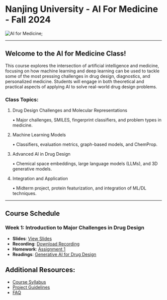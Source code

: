 # Nanjing University - AI For Medicine - Fall 2024

![AI for Medicine](https://chrisbutch.github.io/NJU-AI-For-Medicine-Fall-2024/assets/banner.png);  


---

## Welcome to the AI for Medicine Class!

This course explores the intersection of artificial intelligence and medicine, focusing on how machine learning and deep learning can be used to tackle some of the most pressing challenges in drug design, diagnostics, and personalized medicine. Students will engage in both theoretical and practical aspects of applying AI to solve real-world drug design problems.

### Class Topics:
1. Drug Design Challenges and Molecular Representations

    • Major challenges, SMILES, fingerprint classifiers, and problem types in medicine.

2. Machine Learning Models

    • Classifiers, evaluation metrics, graph-based models, and ChemProp.

3. Advanced AI in Drug Design

    • Chemical space embeddings, large language models (LLMs), and 3D generative models.

4. Integration and Application

    • Midterm project, protein featurization, and integration of ML/DL techniques.

---

## Course Schedule

### Week 1: Introduction to Major Challenges in Drug Design
- **Slides**: [View Slides](https://box.nju.edu.cn/f/58e3d956771c4f3cbc33/)
- **Recording**: [Download Recording](https://box.nju.edu.cn/f/1828717361c5485dac2e/?dl=1)
- **Homework**: [Assignment 1](https://www.kaggle.com/code/chrisbutch/nju-ai-for-medicine-2024-class-1)
- **Readings**: [Generative AI for Drug Design](https://box.nju.edu.cn/f/3d48c811e7724b838922/)

<!-- 
### Week 2: SMILES and Fingerprint-Based Classifiers
- **Slides**: [Download Slides](#)
- **Recording**: [Watch Recording](#)
- **Homework**: [Assignment 2](#)
- **Readings**: [Required Reading](#)

### Week 3: Different Classes of Problems in Medicine
- **Slides**: [Download Slides](#)
- **Recording**: [Watch Recording](#)
- **Homework**: [Assignment 3](#)
- **Readings**: [Required Reading](#)

### Week 4: Building Simple Classifiers
- **Slides**: [Download Slides](#)
- **Recording**: [Watch Recording](#)
- **Homework**: [Assignment 4](#)
- **Readings**: [Required Reading](#)

### Week 5: Evaluation Metrics and Comparison Statistics for Classifiers
- **Slides**: [Download Slides](#)
- **Recording**: [Watch Recording](#)
- **Homework**: [Assignment 5](#)
- **Readings**: [Required Reading](#)

---
-->

## Additional Resources:
- [Course Syllabus](https://box.nju.edu.cn/f/eceacfcbec424447b87f/)
- [Project Guidelines](https://box.nju.edu.cn/f/d693b1bfbe8544ffadba/)
- [FAQ](#)
